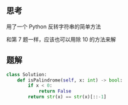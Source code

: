 ## 思考

用了一个 Python 反转字符串的简单方法

和第 7 题一样，应该也可以用除 10 的方法来解

## 题解

```python
class Solution:
    def isPalindrome(self, x: int) -> bool:
        if x < 0:
            return False
        return str(x) == str(x)[::-1]
```

